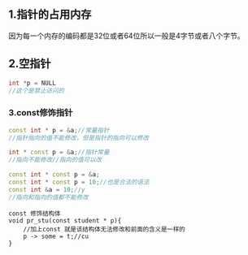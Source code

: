 ## 1.指针的占用内存

因为每一个内存的编码都是32位或者64位所以一般是4字节或者八个字节。



## 2.空指针

```c++
int *p = NULL
//这个是禁止访问的	
```



### 3.const修饰指针

```c++
const int * p = &a;//常量指针
//指针指向的值不能修改，但是指针的指向可以修改

int * const p = &a;//指针常量
//指向不能修改//指向的值可以改

const int * const p = &a;
const int * const p = 10;//也是合法的语法
const int &a = 10;//y
//指向和指向的值都不能修改
```



```
const 修饰结构体
void pr_stu(const student * p){
	//加上const 就是该结构体无法修改和前面的含义是一样的
	p -> some = t;//cu
}
```

